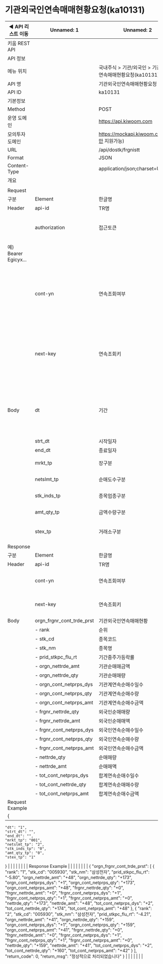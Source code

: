 # 기관외국인연속매매현황요청(ka10131)

| ◀ API 리스트 이동 | Unnamed: 1 | Unnamed: 2 | Unnamed: 3 | Unnamed: 4 | Unnamed: 5 | Unnamed: 6 |
| --- | --- | --- | --- | --- | --- | --- |
| 키움 REST API |  |  |  |  |  |  |
| API 정보 |  |  |  |  |  |  |
| 메뉴 위치 |  | 국내주식 > 기관/외국인 > 기관외국인연속매매현황요청(ka10131) |  |  |  |  |
| API 명 |  | 기관외국인연속매매현황요청 |  |  |  |  |
| API ID |  | ka10131 |  |  |  |  |
| 기본정보 |  |  |  |  |  |  |
| Method |  | POST |  |  |  |  |
| 운영 도메인 |  | https://api.kiwoom.com |  |  |  |  |
| 모의투자 도메인 |  | https://mockapi.kiwoom.com(KRX만 지원가능) |  |  |  |  |
| URL |  | /api/dostk/frgnistt |  |  |  |  |
| Format |  | JSON |  |  |  |  |
| Content-Type |  | application/json;charset=UTF-8 |  |  |  |  |
| 개요 |  |  |  |  |  |  |
|  |  |  |  |  |  |  |
| Request |  |  |  |  |  |  |
| 구분 | Element | 한글명 | Type | Required | Length | Description |
| Header | api-id | TR명 | String | Y | 10 |  |
|  | authorization | 접근토큰 | String | Y | 1000 | 토큰 지정시 토큰타입("Bearer") 붙혀서 호출 
 예) Bearer Egicyx... |
|  | cont-yn | 연속조회여부 | String | N | 1 | 응답 Header의 연속조회여부값이 Y일 경우 다음데이터 요청시 응답 Header의 cont-yn값 세팅 |
|  | next-key | 연속조회키 | String | N | 50 | 응답 Header의 연속조회여부값이 Y일 경우 다음데이터 요청시 응답 Header의 next-key값 세팅 |
| Body | dt | 기간 | String | Y | 3 | 1:최근일, 3:3일, 5:5일, 10:10일, 20:20일, 120:120일, 0:시작일자/종료일자로 조회 |
|  | strt_dt | 시작일자 | String | N | 8 | YYYYMMDD |
|  | end_dt | 종료일자 | String | N | 8 | YYYYMMDD |
|  | mrkt_tp | 장구분 | String | Y | 3 | 001:코스피, 101:코스닥 |
|  | netslmt_tp | 순매도수구분 | String | Y | 1 | 2:순매수(고정값) |
|  | stk_inds_tp | 종목업종구분 | String | Y | 1 | 0:종목(주식),1:업종 |
|  | amt_qty_tp | 금액수량구분 | String | Y | 1 | 0:금액, 1:수량 |
|  | stex_tp | 거래소구분 | String | Y | 1 | 1:KRX, 2:NXT, 3:통합 |
| Response |  |  |  |  |  |  |
| 구분 | Element | 한글명 | Type | Required | Length | Description |
| Header | api-id | TR명 | String | Y | 10 |  |
|  | cont-yn | 연속조회여부 | String | N | 1 | 다음 데이터가 있을시 Y값 전달 |
|  | next-key | 연속조회키 | String | N | 50 | 다음 데이터가 있을시 다음 키값 전달 |
| Body | orgn_frgnr_cont_trde_prst | 기관외국인연속매매현황 | LIST | N |  |  |
|  | - rank | 순위 | String | N |  |  |
|  | - stk_cd | 종목코드 | String | N | 6 |  |
|  | - stk_nm | 종목명 | String | N | 40 |  |
|  | - prid_stkpc_flu_rt | 기간중주가등락률 | String | N |  |  |
|  | - orgn_nettrde_amt | 기관순매매금액 | String | N |  |  |
|  | - orgn_nettrde_qty | 기관순매매량 | String | N |  |  |
|  | - orgn_cont_netprps_dys | 기관계연속순매수일수 | String | N |  |  |
|  | - orgn_cont_netprps_qty | 기관계연속순매수량 | String | N |  |  |
|  | - orgn_cont_netprps_amt | 기관계연속순매수금액 | String | N |  |  |
|  | - frgnr_nettrde_qty | 외국인순매매량 | String | N |  |  |
|  | - frgnr_nettrde_amt | 외국인순매매액 | String | N |  |  |
|  | - frgnr_cont_netprps_dys | 외국인연속순매수일수 | String | N |  |  |
|  | - frgnr_cont_netprps_qty | 외국인연속순매수량 | String | N |  |  |
|  | - frgnr_cont_netprps_amt | 외국인연속순매수금액 | String | N |  |  |
|  | - nettrde_qty | 순매매량 | String | N |  |  |
|  | - nettrde_amt | 순매매액 | String | N |  |  |
|  | - tot_cont_netprps_dys | 합계연속순매수일수 | String | N |  |  |
|  | - tot_cont_nettrde_qty | 합계연속순매매수량 | String | N |  |  |
|  | - tot_cont_netprps_amt | 합계연속순매수금액 | String | N |  |  |
| Request Example |  |  |  |  |  |  |
| {
    "dt": "1",
    "strt_dt": "",
    "end_dt": "",
    "mrkt_tp": "001",
    "netslmt_tp": "2",
    "stk_inds_tp": "0",
    "amt_qty_tp": "0",
    "stex_tp": "1"
} |  |  |  |  |  |  |
| Response Example |  |  |  |  |  |  |
| {
    "orgn_frgnr_cont_trde_prst": [
        {
            "rank": "1",
            "stk_cd": "005930",
            "stk_nm": "삼성전자",
            "prid_stkpc_flu_rt": "-5.80",
            "orgn_nettrde_amt": "+48",
            "orgn_nettrde_qty": "+173",
            "orgn_cont_netprps_dys": "+1",
            "orgn_cont_netprps_qty": "+173",
            "orgn_cont_netprps_amt": "+48",
            "frgnr_nettrde_qty": "+0",
            "frgnr_nettrde_amt": "+0",
            "frgnr_cont_netprps_dys": "+1",
            "frgnr_cont_netprps_qty": "+1",
            "frgnr_cont_netprps_amt": "+0",
            "nettrde_qty": "+173",
            "nettrde_amt": "+48",
            "tot_cont_netprps_dys": "+2",
            "tot_cont_nettrde_qty": "+174",
            "tot_cont_netprps_amt": "+48"
        },
        {
            "rank": "2",
            "stk_cd": "005930",
            "stk_nm": "삼성전자",
            "prid_stkpc_flu_rt": "-4.21",
            "orgn_nettrde_amt": "+41",
            "orgn_nettrde_qty": "+159",
            "orgn_cont_netprps_dys": "+1",
            "orgn_cont_netprps_qty": "+159",
            "orgn_cont_netprps_amt": "+41",
            "frgnr_nettrde_qty": "+0",
            "frgnr_nettrde_amt": "+0",
            "frgnr_cont_netprps_dys": "+1",
            "frgnr_cont_netprps_qty": "+1",
            "frgnr_cont_netprps_amt": "+0",
            "nettrde_qty": "+159",
            "nettrde_amt": "+41",
            "tot_cont_netprps_dys": "+2",
            "tot_cont_nettrde_qty": "+160",
            "tot_cont_netprps_amt": "+42"
        }
    ],
    "return_code": 0,
    "return_msg": "정상적으로 처리되었습니다"
} |  |  |  |  |  |  |
